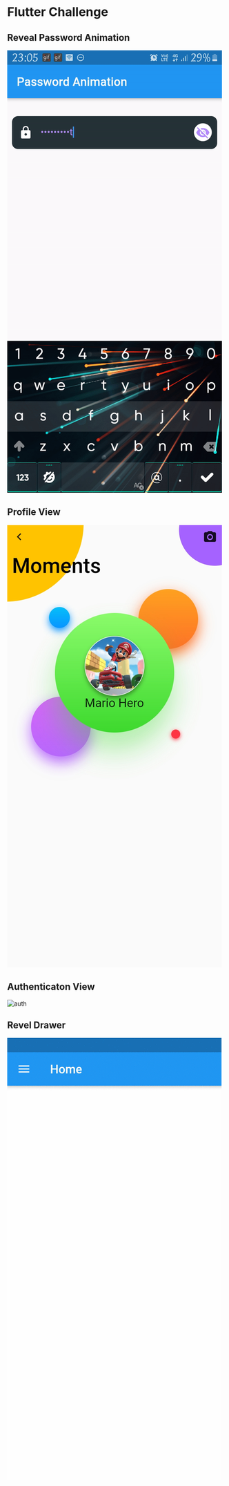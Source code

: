# Flutter Challenge
## Reveal Password Animation
![Reveal Password](https://github.com/manojeeva/flutter_challenge/blob/master/reveal_password/reveal_password.gif)
## Profile View
![profile](https://github.com/manojeeva/flutter_challenge/blob/master/profile.jpg)
## Authenticaton View
![auth](https://github.com/manojeeva/flutter_challenge/blob/master/auth.gif)
## Revel Drawer
![drawer](https://github.com/manojeeva/flutter_challenge/blob/master/reve_drawer.gif)
